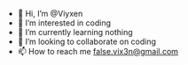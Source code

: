 - 👋 Hi, I’m @Viyxen
- 👀 I’m interested in coding
- 🌱 I’m currently learning nothing
- 💞️ I’m looking to collaborate on coding
- 📫 How to reach me false.vix3n@gmail.com

<!---
Viyxen/Viyxen is a ✨ special ✨ repository because its `README.md` (this file) appears on your GitHub profile.
You can click the Preview link to take a look at your changes.
--->

